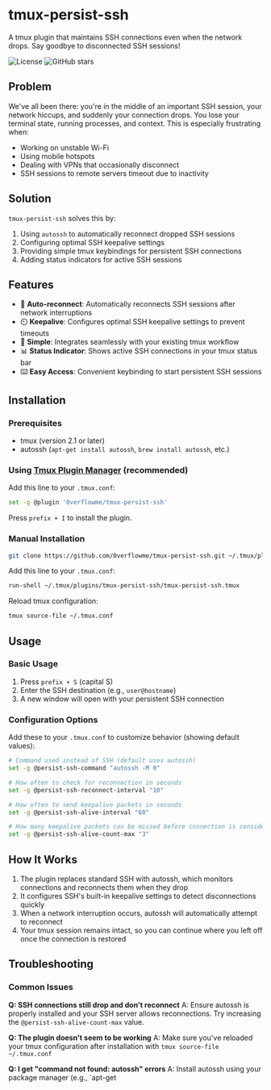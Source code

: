 # tmux-persist-ssh

A tmux plugin that maintains SSH connections even when the network drops. Say goodbye to disconnected SSH sessions!

![License](https://img.shields.io/github/license/0verflowme/tmux-persist-ssh)
![GitHub stars](https://img.shields.io/github/stars/0verflowme/tmux-persist-ssh?style=social)

## Problem

We've all been there: you're in the middle of an important SSH session, your network hiccups, and suddenly your connection drops. You lose your terminal state, running processes, and context. This is especially frustrating when:

- Working on unstable Wi-Fi
- Using mobile hotspots
- Dealing with VPNs that occasionally disconnect
- SSH sessions to remote servers timeout due to inactivity

## Solution

`tmux-persist-ssh` solves this by:

1. Using `autossh` to automatically reconnect dropped SSH sessions
2. Configuring optimal SSH keepalive settings
3. Providing simple tmux keybindings for persistent SSH connections
4. Adding status indicators for active SSH sessions

## Features

- 🔄 **Auto-reconnect**: Automatically reconnects SSH sessions after network interruptions
- ⏲️ **Keepalive**: Configures optimal SSH keepalive settings to prevent timeouts
- 🚀 **Simple**: Integrates seamlessly with your existing tmux workflow
- 📊 **Status Indicator**: Shows active SSH connections in your tmux status bar
- ⌨️ **Easy Access**: Convenient keybinding to start persistent SSH sessions

## Installation

### Prerequisites

- tmux (version 2.1 or later)
- autossh (`apt-get install autossh`, `brew install autossh`, etc.)

### Using [Tmux Plugin Manager](https://github.com/tmux-plugins/tpm) (recommended)

Add this line to your `.tmux.conf`:

```bash
set -g @plugin '0verflowme/tmux-persist-ssh'
```

Press `prefix + I` to install the plugin.

### Manual Installation

```bash
git clone https://github.com/0verflowme/tmux-persist-ssh.git ~/.tmux/plugins/tmux-persist-ssh
```

Add this line to your `.tmux.conf`:

```bash
run-shell ~/.tmux/plugins/tmux-persist-ssh/tmux-persist-ssh.tmux
```

Reload tmux configuration:

```bash
tmux source-file ~/.tmux.conf
```

## Usage

### Basic Usage

1. Press `prefix + S` (capital S)
2. Enter the SSH destination (e.g., `user@hostname`)
3. A new window will open with your persistent SSH connection

### Configuration Options

Add these to your `.tmux.conf` to customize behavior (showing default values):

```bash
# Command used instead of SSH (default uses autossh)
set -g @persist-ssh-command "autossh -M 0"

# How often to check for reconnection in seconds
set -g @persist-ssh-reconnect-interval "10"

# How often to send keepalive packets in seconds
set -g @persist-ssh-alive-interval "60"

# How many keepalive packets can be missed before connection is considered down
set -g @persist-ssh-alive-count-max "3"
```

## How It Works

1. The plugin replaces standard SSH with autossh, which monitors connections and reconnects them when they drop
2. It configures SSH's built-in keepalive settings to detect disconnections quickly
3. When a network interruption occurs, autossh will automatically attempt to reconnect
4. Your tmux session remains intact, so you can continue where you left off once the connection is restored

## Troubleshooting

### Common Issues

**Q: SSH connections still drop and don't reconnect**
A: Ensure autossh is properly installed and your SSH server allows reconnections. Try increasing the `@persist-ssh-alive-count-max` value.

**Q: The plugin doesn't seem to be working**
A: Make sure you've reloaded your tmux configuration after installation with `tmux source-file ~/.tmux.conf`

**Q: I get "command not found: autossh" errors**
A: Install autossh using your package manager (e.g., `apt-get

